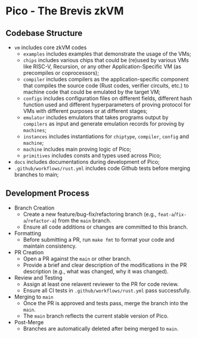 # Pico - The Brevis zkVM

## Codebase Structure
- `vm` includes core zkVM codes
  - `examples` includes examples that demonstrate the usage of the VMs;
  - `chips` includes various chips that could be (re)used by various VMs like RISC-V, Recursion, or any other Application-Specific VM (as precompiles or coprocessors);
  - `compiler` includes compilers as the application-specific component that compiles the source code (Rust codes, verifier circuits, etc.) to machine code that could be emulated by the target VM;
  - `configs` includes configuration files on different fields, different hash function used and different hyperparameters of proving protocol for VMs with different purposes or at different stages;
  - `emulator` includes emulators that takes programs output by `compilers` as input and generate emulation records for proving by `machines`;
  - `instances` includes instantiations for `chiptype`, `compiler`, `config` and `machine`;
  - `machine` includes main proving logic of Pico;
  - `primitives` includes consts and types used across Pico;
- `docs` includes documentations during development of Pico;
- `.github/workflows/rust.yml` includes code Github tests before merging branches to main;


## Development Process
- Branch Creation
  - Create a new feature/bug-fix/refactoring branch (e.g., `feat-a`/`fix-a`/`refactor-a`) from the `main` branch.
  - Ensure all code additions or changes are committed to this branch.
- Formatting
  - Before submitting a PR, run `make fmt` to format your code and maintain consistency.
- PR Creation
  - Open a PR against the `main` or other branch.
  - Provide a brief and clear description of the modifications in the PR description (e.g., what was changed, why it was changed).
- Review and Testing
  - Assign at least one relavent reviewer to the PR for code review.
  - Ensure all CI tests in `.github/workflows/rust.yml` pass successfully.
- Merging to `main`
  - Once the PR is approved and tests pass, merge the branch into the `main`.
  - The `main` branch reflects the current stable version of Pico.
- Post-Merge
  - Branches are automatically deleted after being merged to `main`.
